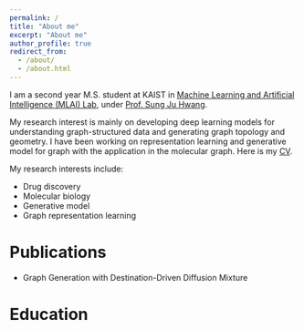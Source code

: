 ```yaml
---
permalink: /
title: "About me"
excerpt: "About me"
author_profile: true
redirect_from: 
  - /about/
  - /about.html
---
```


I am a second year M.S. student at KAIST in [Machine Learning and Artificial Intelligence (MLAI) Lab](https://www.mlai-kaist.com/), under [Prof. Sung Ju Hwang](http://www.sungjuhwang.com/). 

My research interest is mainly on developing deep learning models for understanding graph-structured data and generating graph topology and geometry. I have been working on representation learning and generative model for graph with the application in the molecular graph. Here is my [CV](https://DongkiKim95.github.io/files/CV.pdf).

My research interests include:
* Drug discovery
* Molecular biology
* Generative model
* Graph representation learning

Publications
======
* Graph Generation with Destination-Driven Diffusion Mixture



Education
======